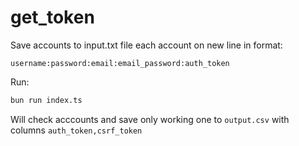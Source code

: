 # get_token

Save accounts to input.txt file each account on new line in format:
```
username:password:email:email_password:auth_token
```
Run: 
```bash
bun run index.ts
```

Will check acccounts and save only working one to `output.csv` with columns `auth_token,csrf_token`
